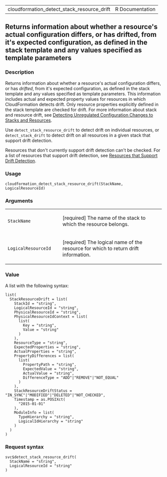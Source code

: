 <table style="width: 100%;">
<tbody>
<tr class="odd">
<td>cloudformation_detect_stack_resource_drift</td>
<td style="text-align: right;">R Documentation</td>
</tr>
</tbody>
</table>

## Returns information about whether a resource's actual configuration differs, or has drifted, from it's expected configuration, as defined in the stack template and any values specified as template parameters

### Description

Returns information about whether a resource's actual configuration
differs, or has *drifted*, from it's expected configuration, as defined
in the stack template and any values specified as template parameters.
This information includes actual and expected property values for
resources in which CloudFormation detects drift. Only resource
properties explicitly defined in the stack template are checked for
drift. For more information about stack and resource drift, see
[Detecting Unregulated Configuration Changes to Stacks and
Resources](https://docs.aws.amazon.com/AWSCloudFormation/latest/UserGuide/using-cfn-stack-drift.html).

Use `detect_stack_resource_drift` to detect drift on individual
resources, or `detect_stack_drift` to detect drift on all resources in a
given stack that support drift detection.

Resources that don't currently support drift detection can't be checked.
For a list of resources that support drift detection, see [Resources
that Support Drift
Detection](https://docs.aws.amazon.com/AWSCloudFormation/latest/UserGuide/resource-import-supported-resources.html).

### Usage

    cloudformation_detect_stack_resource_drift(StackName, LogicalResourceId)

### Arguments

<table>
<colgroup>
<col style="width: 35%" />
<col style="width: 65%" />
</colgroup>
<tbody>
<tr class="odd">
<td><code
id="cloudformation_detect_stack_resource_drift_:_StackName">StackName</code></td>
<td><p>[required] The name of the stack to which the resource
belongs.</p></td>
</tr>
<tr class="even">
<td><code
id="cloudformation_detect_stack_resource_drift_:_LogicalResourceId">LogicalResourceId</code></td>
<td><p>[required] The logical name of the resource for which to return
drift information.</p></td>
</tr>
</tbody>
</table>

### Value

A list with the following syntax:

    list(
      StackResourceDrift = list(
        StackId = "string",
        LogicalResourceId = "string",
        PhysicalResourceId = "string",
        PhysicalResourceIdContext = list(
          list(
            Key = "string",
            Value = "string"
          )
        ),
        ResourceType = "string",
        ExpectedProperties = "string",
        ActualProperties = "string",
        PropertyDifferences = list(
          list(
            PropertyPath = "string",
            ExpectedValue = "string",
            ActualValue = "string",
            DifferenceType = "ADD"|"REMOVE"|"NOT_EQUAL"
          )
        ),
        StackResourceDriftStatus = "IN_SYNC"|"MODIFIED"|"DELETED"|"NOT_CHECKED",
        Timestamp = as.POSIXct(
          "2015-01-01"
        ),
        ModuleInfo = list(
          TypeHierarchy = "string",
          LogicalIdHierarchy = "string"
        )
      )
    )

### Request syntax

    svc$detect_stack_resource_drift(
      StackName = "string",
      LogicalResourceId = "string"
    )
